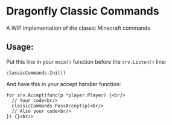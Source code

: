 # Dragonfly Classic Commands
A WIP implementation of the classic Minecraft commands


## Usage:

Put this line in your `main()` function before the `srv.Listen()` line:

```
classicCommands.Init()
```

And have this in your accept handler function:

```
for srv.Accept(func(p *player.Player) {<br/>
  // Your code<br/>
  classicCommands.PassAccept(p)<br/>
  // Also your code<br/>
}) {}<br/>
```